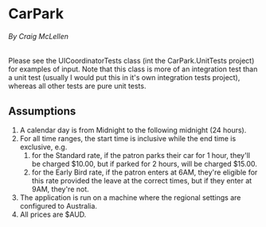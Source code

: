 # CarPark 
###### By Craig McLellen

Please see the UICoordinatorTests class (int the CarPark.UnitTests project) for examples of input. Note that this class is more of an integration test than a unit test (usually I would put this in it's own integration tests project), whereas all other tests are pure unit tests.

## Assumptions
1. A calendar day is from Midnight to the following midnight (24 hours).
2. For all time ranges, the start time is inclusive while the end time is exclusive, e.g. 
    1. for the Standard rate, if the patron parks their car for 1 hour, they'll be charged $10.00, but if parked for 2 hours, will be charged $15.00.
    2. for the Early Bird rate, if the patron enters at 6AM, they're eligible for this rate provided the leave at the correct times, but if they enter at 9AM, they're not.
3. The application is run on a machine where the regional settings are configured to Australia.
4. All prices are $AUD.
